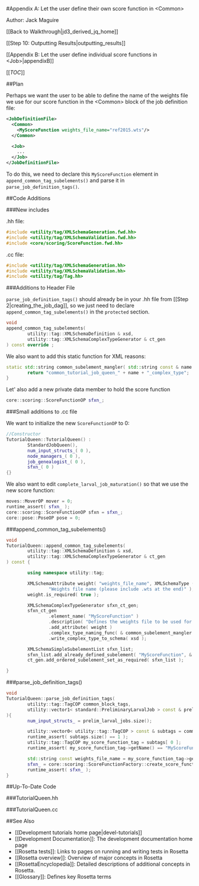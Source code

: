 #Appendix A: Let the user define their own score function in &lt;Common>

Author: Jack Maguire

[[Back to Walkthrough|jd3_derived_jq_home]]

[[Step 10: Outputting Results|outputting_results]]

[[Appendix B: Let the user define individual score functions in &lt;Job>|appendixB]]

[[_TOC_]]

##Plan

Perhaps we want the user to be able to define the name of the weights file
we use for our score function in the &lt;Common> block of the job definition file:

```xml
<JobDefinitionFile>
  <Common>
    <MyScoreFunction weights_file_name="ref2015.wts"/>
  </Common>

  <Job>
    ...
  </Job>
</JobDefinitionFile>
```

To do this, we need to declare this `MyScoreFunction` element in `append_common_tag_subelements()`
and parse it in `parse_job_definition_tags()`.

##Code Additions

###New includes

.hh file:
```c++
#include <utility/tag/XMLSchemaGeneration.fwd.hh>
#include <utility/tag/XMLSchemaValidation.fwd.hh>
#include <core/scoring/ScoreFunction.fwd.hh>
```

.cc file:
```c++
#include <utility/tag/XMLSchemaGeneration.hh>
#include <utility/tag/XMLSchemaValidation.hh>
#include <utility/tag/Tag.hh>
```

###Additions to Header File

`parse_job_definition_tags()` should already be in your .hh file from [[Step 2|creating_the_job_dag]],
so we just need to declare `append_common_tag_subelements()` in the `protected` section.

```c++
void
append_common_tag_subelements(
        utility::tag::XMLSchemaDefinition & xsd,
        utility::tag::XMLSchemaComplexTypeGenerator & ct_gen
) const override ;
```

We also want to add this static function for XML reasons:

```c++
static std::string common_subelement_mangler( std::string const & name ){
        return "common_tutorial_job_queen_" + name + "_complex_type";
}
```

Let' also add a new private data member to hold the score function
```c++
core::scoring::ScoreFunctionOP sfxn_;
```

###Small additions to .cc file

We want to initialize the new `ScoreFunctionOP` to 0:

```c++
//Constructor
TutorialQueen::TutorialQueen() :
        StandardJobQueen(),
        num_input_structs_( 0 ),
        node_managers_( 0 ),
        job_genealogist_( 0 ),
        sfxn_( 0 )
{}
```

We also want to edit `complete_larval_job_maturation()` so that we use the new score function:

```c++
moves::MoverOP mover = 0;
runtime_assert( sfxn_ );
core::scoring::ScoreFunctionOP sfxn = sfxn_;
core::pose::PoseOP pose = 0;
```

###append_common_tag_subelements()

```c++
void
TutorialQueen::append_common_tag_subelements(
        utility::tag::XMLSchemaDefinition & xsd,
        utility::tag::XMLSchemaComplexTypeGenerator & ct_gen
) const {

        using namespace utility::tag;

        XMLSchemaAttribute weight( "weights_file_name", XMLSchemaType ( xs_string ),
                "Weights file name (please include .wts at the end)" );
        weight.is_required( true );

        XMLSchemaComplexTypeGenerator sfxn_ct_gen;
        sfxn_ct_gen
                .element_name( "MyScoreFunction" )
                .description( "Defines the weights file to be used for this protocol" )
                .add_attribute( weight )
                .complex_type_naming_func( & common_subelement_mangler )
                .write_complex_type_to_schema( xsd );

        XMLSchemaSimpleSubelementList sfxn_list;
        sfxn_list.add_already_defined_subelement( "MyScoreFunction", & common_subelement_mangler );
        ct_gen.add_ordered_subelement_set_as_required( sfxn_list );

}
```

###parse_job_definition_tags()

```c++
void
TutorialQueen::parse_job_definition_tags(
        utility::tag::TagCOP common_block_tags,
        utility::vector1< standard::PreliminaryLarvalJob > const & prelim_larval_jobs
){
        num_input_structs_ = prelim_larval_jobs.size();

        utility::vector0< utility::tag::TagCOP > const & subtags = common_block_tags->getTags();
        runtime_assert( subtags.size() == 1 );
        utility::tag::TagCOP my_score_function_tag = subtags[ 0 ];
        runtime_assert( my_score_function_tag->getName() == "MyScoreFunction" );

        std::string const weights_file_name = my_score_function_tag->getOption< std::string >( "weights_file_name" );
        sfxn_ = core::scoring::ScoreFunctionFactory::create_score_function( weights_file_name );
        runtime_assert( sfxn_ );
}        
```

##Up-To-Date Code

###TutorialQueen.hh

###TutorialQueen.cc


##See Also

* [[Development tutorials home page|devel-tutorials]]
* [[Development Documentation]]: The development documentation home page
* [[Rosetta tests]]: Links to pages on running and writing tests in Rosetta
* [[Rosetta overview]]: Overview of major concepts in Rosetta
* [[RosettaEncyclopedia]]: Detailed descriptions of additional concepts in Rosetta.
* [[Glossary]]: Defines key Rosetta terms